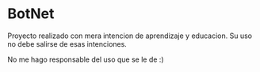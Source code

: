 # BotNet
Proyecto realizado con mera intencion de aprendizaje y educacion.
Su uso no debe salirse de esas intenciones.

No me hago responsable del uso que se le de :)

